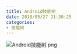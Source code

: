 ```yaml
---
title: Android技能树
date: 2018/05/27 21:30:25
categories:
- 技能树
---
```


![Android技能树.png](https://upload-images.jianshu.io/upload_images/1924341-d23f4ef9f50304cc.png?imageMogr2/auto-orient/strip%7CimageView2/2/w/1240)
